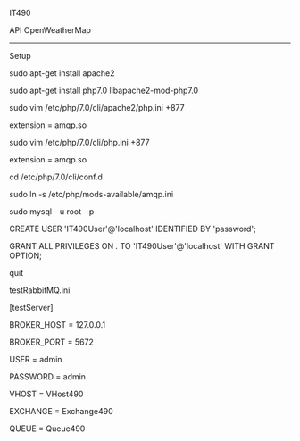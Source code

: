 IT490

API OpenWeatherMap
__________________________________________________________________________________________________________________________________________
Setup

sudo apt-get install apache2

sudo apt-get install php7.0 libapache2-mod-php7.0

sudo vim /etc/php/7.0/cli/apache2/php.ini +877

extension = amqp.so

sudo vim /etc/php/7.0/cli/php.ini +877

extension = amqp.so

cd /etc/php/7.0/cli/conf.d

sudo ln -s /etc/php/mods-available/amqp.ini

sudo mysql - u root - p

CREATE USER 'IT490User'@'localhost' IDENTIFIED BY 'password';

GRANT ALL PRIVILEGES ON *.* TO 'IT490User'@'localhost' WITH GRANT OPTION;

quit

testRabbitMQ.ini

[testServer]

BROKER_HOST = 127.0.0.1

BROKER_PORT = 5672

USER = admin

PASSWORD = admin

VHOST = VHost490

EXCHANGE = Exchange490

QUEUE = Queue490
